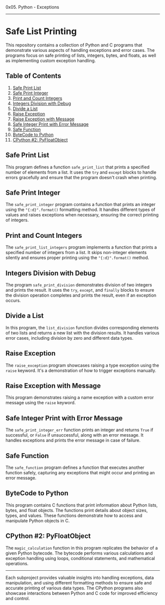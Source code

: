 0x05. Python - Exceptions

---

# Safe List Printing

This repository contains a collection of Python and C programs that demonstrate various aspects of handling exceptions and error cases. The programs focus on safe printing of lists, integers, bytes, and floats, as well as implementing custom exception handling.

## Table of Contents

1. [Safe Print List](#safe-print-list)
2. [Safe Print Integer](#safe-print-integer)
3. [Print and Count Integers](#print-and-count-integers)
4. [Integers Division with Debug](#integers-division-with-debug)
5. [Divide a List](#divide-a-list)
6. [Raise Exception](#raise-exception)
7. [Raise Exception with Message](#raise-exception-with-message)
8. [Safe Integer Print with Error Message](#safe-integer-print-with-error-message)
9. [Safe Function](#safe-function)
10. [ByteCode to Python](#bytecode-to-python)
11. [CPython #2: PyFloatObject](#cpython-2-pyfloatobject)

## Safe Print List

This program defines a function `safe_print_list` that prints a specified number of elements from a list. It uses the `try` and `except` blocks to handle errors gracefully and ensure that the program doesn't crash when printing.

## Safe Print Integer

The `safe_print_integer` program contains a function that prints an integer using the `"{:d}".format()` formatting method. It handles different types of values and raises exceptions when necessary, ensuring the correct printing of integers.

## Print and Count Integers

The `safe_print_list_integers` program implements a function that prints a specified number of integers from a list. It skips non-integer elements silently and ensures proper printing using the `"{:d}".format()` method.

## Integers Division with Debug

The program `safe_print_division` demonstrates division of two integers and prints the result. It uses the `try`, `except`, and `finally` blocks to ensure the division operation completes and prints the result, even if an exception occurs.

## Divide a List

In this program, the `list_division` function divides corresponding elements of two lists and returns a new list with the division results. It handles various error cases, including division by zero and different data types.

## Raise Exception

The `raise_exception` program showcases raising a type exception using the `raise` keyword. It's a demonstration of how to trigger exceptions manually.

## Raise Exception with Message

This program demonstrates raising a name exception with a custom error message using the `raise` keyword.

## Safe Integer Print with Error Message

The `safe_print_integer_err` function prints an integer and returns `True` if successful, or `False` if unsuccessful, along with an error message. It handles exceptions and prints the error message in case of failure.

## Safe Function

The `safe_function` program defines a function that executes another function safely, capturing any exceptions that might occur and printing an error message.

## ByteCode to Python

This program contains C functions that print information about Python lists, bytes, and float objects. The functions print details about object sizes, types, and values. These functions demonstrate how to access and manipulate Python objects in C.

## CPython #2: PyFloatObject

The `magic_calculation` function in this program replicates the behavior of a given Python bytecode. The bytecode performs various calculations and exception handling using loops, conditional statements, and mathematical operations.

---

Each subproject provides valuable insights into handling exceptions, data manipulation, and using different formatting methods to ensure safe and accurate printing of various data types. The CPython programs also showcase interactions between Python and C code for improved efficiency and control.
